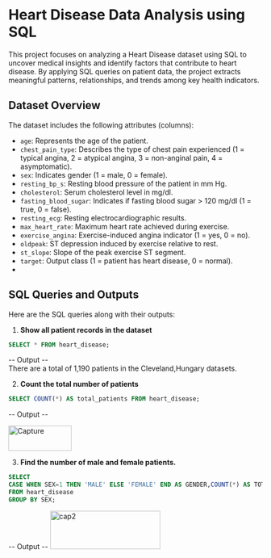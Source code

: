 # Heart Disease Data Analysis using SQL
This project focuses on analyzing a Heart Disease dataset using SQL to uncover medical insights and identify factors that contribute to heart disease.
By applying SQL queries on patient data, the project extracts meaningful patterns, relationships, and trends among key health indicators.
## Dataset Overview

The dataset includes the following attributes (columns):

- `age`: Represents the age of the patient.
- `chest_pain_type`: Describes the type of chest pain experienced (1 = typical angina, 2 = atypical angina, 3 = non-anginal pain, 4 = asymptomatic).
- `sex`: Indicates gender (1 = male, 0 = female).
- `resting_bp_s`: Resting blood pressure of the patient in mm Hg.
- `cholesterol`: Serum cholesterol level in mg/dl.
- `fasting_blood_sugar`: Indicates if fasting blood sugar > 120 mg/dl (1 = true, 0 = false).
- `resting_ecg`: Resting electrocardiographic results.
- `max_heart_rate`: Maximum heart rate achieved during exercise.
- `exercise_angina`: Exercise-induced angina indicator (1 = yes, 0 = no).
- `oldpeak`: ST depression induced by exercise relative to rest.
- `st_slope`: Slope of the peak exercise ST segment.
- `target`: Output class (1 = patient has heart disease, 0 = normal).
- 


## SQL Queries and Outputs

Here are the SQL queries along with their outputs:

1. **Show all patient records in the dataset**

```sql
SELECT * FROM heart_disease;
```
-- Output --  
There are a total of 1,190 patients in the Cleveland,Hungary datasets.

2. **Count the total number of patients**

```sql
SELECT COUNT(*) AS total_patients FROM heart_disease;
```
-- Output -- 

<img width="125" height="50" alt="Capture" src="https://github.com/user-attachments/assets/417e9c21-24f6-4f3b-884f-c2273a3dd7d1" />

3. **Find the number of male and female patients.**

```sql
SELECT 
CASE WHEN SEX=1 THEN 'MALE' ELSE 'FEMALE' END AS GENDER,COUNT(*) AS TOTAL_PATIENT
FROM heart_disease
GROUP BY SEX;
```
-- Output -- 
<img width="218" height="76" alt="cap2" src="https://github.com/user-attachments/assets/6205bd80-3c95-456d-98b7-eddfda4f17e7" />


